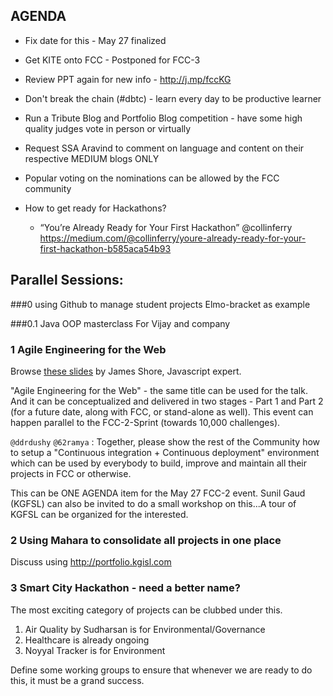 ## AGENDA

- Fix date for this  - May 27 finalized
- Get KITE onto FCC - Postponed for FCC-3

- Review PPT again for new info - http://j.mp/fccKG
- Don't break the chain (#dbtc) - learn every day to be productive learner
- Run a Tribute Blog and Portfolio Blog competition - have some high quality judges vote in person or virtually 
- Request SSA Aravind to comment on language and content on their respective MEDIUM blogs ONLY 
- Popular voting on the nominations can be allowed by the FCC community 
- How to get ready for Hackathons? 
  - “You’re Already Ready for Your First Hackathon” @collinferry https://medium.com/@collinferry/youre-already-ready-for-your-first-hackathon-b585aca54b93

## Parallel Sessions: 

###0 using Github to manage student projects 
Elmo-bracket as example 

###0.1 Java OOP masterclass 
For Vijay and company 


### 1 Agile Engineering for the Web 
Browse [these slides](doc/agile-engineering-for-web-slides.pdf) by James Shore, Javascript expert.

"Agile Engineering for the Web" - the same title can be used for the talk. 
And it can be conceptualized and delivered in two stages - 
Part 1 and Part 2 (for a future date, along with FCC, or stand-alone as well). 
This event can happen parallel to the FCC-2-Sprint (towards 10,000 challenges). 

`@ddrdushy` `@62ramya` : Together, please show the rest of the 
Community how to setup a "Continuous integration + Continuous deployment" 
environment which can be used by everybody to build, improve and 
maintain all their projects in FCC or otherwise.

This can be ONE AGENDA item for the May 27 FCC-2 event. Sunil Gaud (KGFSL) can also
be invited to do a small workshop on this...A tour of KGFSL can be organized for the interested. 

### 2 Using Mahara to consolidate all projects in one place
Discuss using http://portfolio.kgisl.com 

### 3 Smart City Hackathon - need a better name? 
The most exciting category of projects can be clubbed under this. 
1. Air Quality by Sudharsan is for Environmental/Governance 
2. Healthcare is already ongoing
3. Noyyal Tracker is for Environment 

Define some working groups to ensure that whenever we are ready to do this, it must be a grand success. 


